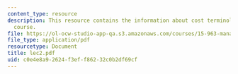 ```yaml
---
content_type: resource
description: This resource contains the information about cost terminology in this
  course.
file: https://ol-ocw-studio-app-qa.s3.amazonaws.com/courses/15-963-management-accounting-and-control-spring-2007/c0e4e8a92624f3eff86232c0b2df69cf_lec2.pdf
file_type: application/pdf
resourcetype: Document
title: lec2.pdf
uid: c0e4e8a9-2624-f3ef-f862-32c0b2df69cf
---
```


